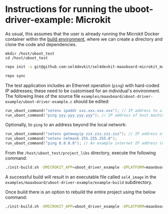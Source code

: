 # Instructions for running the uboot-driver-example: Microkit

As usual, this assumes that the user is already running the Microkit Docker container within the [build environment](../../install_and_configure/build_environment_setup.md), where we can create a directory and clone the code and dependencies.

```text
mkdir /host/uboot_test
cd /host/uboot_test
```

```bash
repo init -u git@github.com:sel4devkit/sel4devkit-maaxboard-microkit_manifest.git
```

```bash
repo sync
```

The test application includes an Ethernet operation (`ping`) with hard-coded IP addresses; these need to be customised for an individual's environment. The following lines of the source file `examples/maaxboard/uboot-driver-example/uboot-driver-example.c` should be edited:

```c
run_uboot_command("setenv ipaddr xxx.xxx.xxx.xxx"); // IP address to allocate to MaaXBoard
run_uboot_command("ping yyy.yyy.yyy.yyy"); // IP address of host machine
```

Optionally, to `ping` to an address beyond the local network:

```c
run_uboot_command("setenv gatewayip zzz.zzz.zzz.zzz"); // IP address of router
run_uboot_command("setenv netmask 255.255.255.0");
run_uboot_command("ping 8.8.8.8"); // An example internet IP address (Google DNS)
```

From the `/host/uboot_test/project_libs` directory, execute the following command:

```bash
./init-build.sh -DMICROKIT_APP=uboot_driver_example -DPLATFORM=maaxboard
```

A successful build will result in an executable file called `sel4_image` in the `examples/maaxboard/uboot-driver-example/example-build` subdirectory.

Once build there is an option to rebuild the entire project using the below command:

```bash
./init-build.sh -DMICROKIT_APP=uboot_driver_example -DPLATFORM=maaxboard -DBUILD_TYPE=rebuild
```
